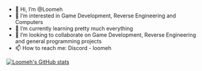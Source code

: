 - 👋 Hi, I’m @Loomeh
- 👀 I’m interested in Game Development, Reverse Engineering and Computers
- 🌱 I’m currently learning pretty much everything
- 💞️ I’m looking to collaborate on Game Development, Reverse Engineering and general programming projects
- 📫 How to reach me: Discord - loomeh

[![Loomeh's GitHub stats](https://github-readme-stats.vercel.app/api?username=Loomeh&show_icons=true&theme=synthwave)](https://github.com/anuraghazra/github-readme-stats)

<!---
Loomeh/Loomeh is a ✨ special ✨ repository because its `README.md` (this file) appears on your GitHub profile.
You can click the Preview link to take a look at your changes.
--->
